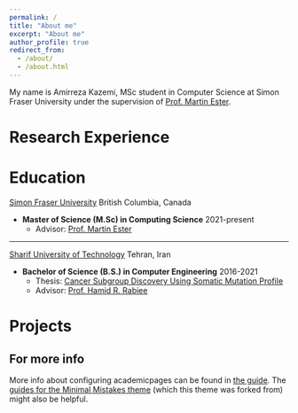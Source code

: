 ```yaml
---
permalink: /
title: "About me"
excerpt: "About me"
author_profile: true
redirect_from: 
  - /about/
  - /about.html
---
```


My name is Amirreza Kazemi, MSc student in Computer Science at Simon Fraser University under the supervision of [Prof. Martin Ester](https://sites.google.com/view/esterlab). 

Research Experience
======


Education
======
[Simon Fraser University](https://www.sfu.ca/) British Columbia, Canada

- **Master of Science (M.Sc) in Computing Science** 2021-present
  - Advisor: [Prof. Martin Ester](https://sites.google.com/view/esterlab)
---

[Sharif University of Technology](http://www.sharif.ir/home) Tehran, Iran

- **Bachelor of Science (B.S.) in Computer Engineering** 2016-2021
  - Thesis: [Cancer Subgroup Discovery Using Somatic Mutation Profile](https://pubmed.ncbi.nlm.nih.gov/35879674/)
  - Advisor: [Prof. Hamid R. Rabiee](http://sina.sharif.edu/~rabiee/)


Projects
=======


For more info
------
More info about configuring academicpages can be found in [the guide](https://academicpages.github.io/markdown/). The [guides for the Minimal Mistakes theme](https://mmistakes.github.io/minimal-mistakes/docs/configuration/) (which this theme was forked from) might also be helpful.
